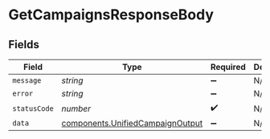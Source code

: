 # GetCampaignsResponseBody


## Fields

| Field                                                                                | Type                                                                                 | Required                                                                             | Description                                                                          |
| ------------------------------------------------------------------------------------ | ------------------------------------------------------------------------------------ | ------------------------------------------------------------------------------------ | ------------------------------------------------------------------------------------ |
| `message`                                                                            | *string*                                                                             | :heavy_minus_sign:                                                                   | N/A                                                                                  |
| `error`                                                                              | *string*                                                                             | :heavy_minus_sign:                                                                   | N/A                                                                                  |
| `statusCode`                                                                         | *number*                                                                             | :heavy_check_mark:                                                                   | N/A                                                                                  |
| `data`                                                                               | [components.UnifiedCampaignOutput](../../models/components/unifiedcampaignoutput.md) | :heavy_minus_sign:                                                                   | N/A                                                                                  |